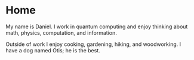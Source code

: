 
# Home

My name is Daniel. I work in quantum computing and enjoy thinking about math, physics, computation, and information.  

Outside of work I enjoy cooking, gardening, hiking, and woodworking. I have a dog named Otis; he is the best.

